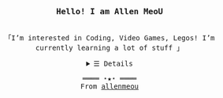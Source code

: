 
<h3 align="center"><samp>Hello! I am <b> Allen MeoU</b></samp></h3>
<p align="center"><br>
  <samp>
    「I’m interested in Coding, Video Games, Legos!
I’m currently learning a lot of stuff 」<br>
  </samp>
</p>
<details align="center">

   <summary> <samp>&#9776; Details</samp></summary>
   <p align="center">
      
   

  <img src="https://github-readme-stats.vercel.app/api/top-langs/?username=allenmeou&theme=darcula&layout=compact&langs_count=6"> 
  <br>
  


  ![](https://quotes-github-readme.vercel.app/api?type=horizontal&theme=radical)
       
  </samp>
  </p>
</details>
<!-- <br> -->
<samp>
  <p align="center">
    ════ ⋆★⋆ ════<br>
    From <a href="https://github.com/allenmeou/allenmeou">allenmeou</a>
  </p>
</samp>
